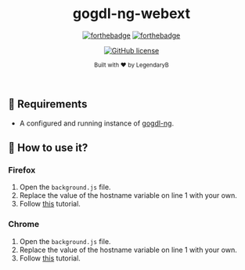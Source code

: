 <h1 align="center">gogdl-ng-webext</h1><div align="center">

[![forthebadge](https://forthebadge.com/images/badges/fuck-it-ship-it.svg)](https://forthebadge.com)
[![forthebadge](https://forthebadge.com/images/badges/made-with-go.svg)](https://forthebadge.com)

[![GitHub license](https://img.shields.io/github/license/LegendaryB/gogdl-ng.svg?longCache=true&style=flat-square)](https://github.com/gogdl-ng/gogdl-ng-webext/blob/main/LICENSE)

<sub>Built with ❤︎ by LegendaryB</sub>
</div><br>

## 📝 Requirements
* A configured and running instance of [gogdl-ng](https://github.com/gogdl-ng/gogdl-ng).

## 🚀 How to use it?

### Firefox
1. Open the `background.js` file.
2. Replace the value of the hostname variable on line 1 with your own.
3. Follow [this](https://extensionworkshop.com/documentation/develop/temporary-installation-in-firefox/) tutorial.

### Chrome
1. Open the `background.js` file.
2. Replace the value of the hostname variable on line 1 with your own.
3. Follow [this](https://developer.chrome.com/docs/extensions/mv3/getstarted/#unpacked) tutorial.